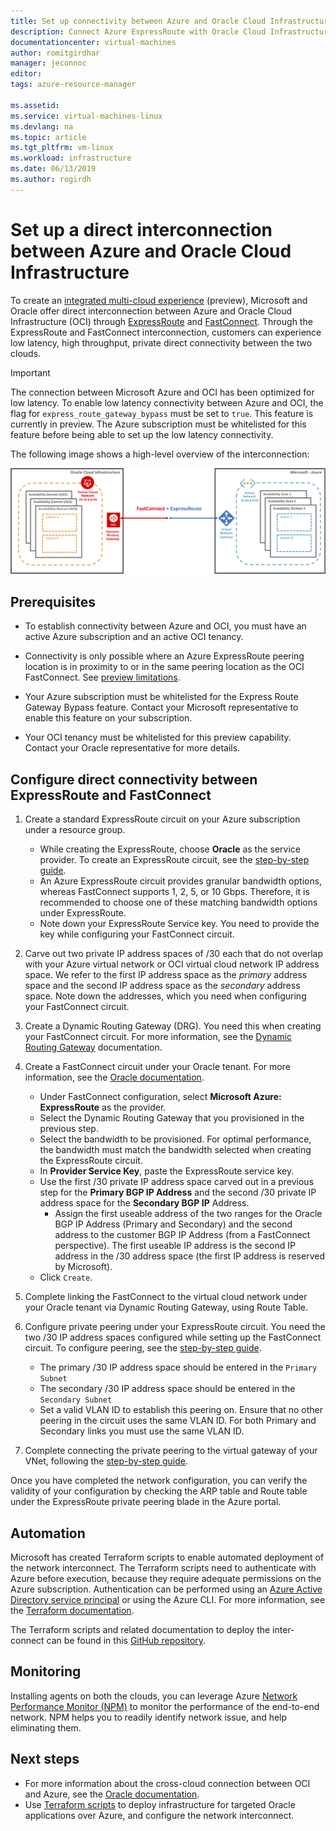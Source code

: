 ```yaml
---
title: Set up connectivity between Azure and Oracle Cloud Infrastructure | Microsoft Docs
description: Connect Azure ExpressRoute with Oracle Cloud Infrastructure (OCI) FastConnect to enable cross-cloud Oracle application solutions
documentationcenter: virtual-machines
author: romitgirdhar
manager: jeconnoc
editor: 
tags: azure-resource-manager

ms.assetid: 
ms.service: virtual-machines-linux
ms.devlang: na
ms.topic: article
ms.tgt_pltfrm: vm-linux
ms.workload: infrastructure
ms.date: 06/13/2019
ms.author: rogirdh
---
```


# Set up a direct interconnection between Azure and Oracle Cloud Infrastructure  

To create an [integrated multi-cloud experience](oracle-oci-overview.md) (preview), Microsoft and Oracle offer direct interconnection between Azure and Oracle Cloud Infrastructure (OCI) through [ExpressRoute](../../../expressroute/expressroute-introduction.md) and [FastConnect](https://docs.cloud.oracle.com/iaas/Content/Network/Concepts/fastconnectoverview.htm). Through the ExpressRoute and FastConnect interconnection, customers can experience low latency, high throughput, private direct connectivity between the two clouds.

> [!IMPORTANT]
> The connection between Microsoft Azure and OCI has been optimized for low latency. To enable low latency connectivity between Azure and OCI, the flag for `express_route_gateway_bypass` must be set to `true`. This feature is currently in preview. The Azure subscription must be whitelisted for this feature before being able to set up the low latency connectivity.

The following image shows a high-level overview of the interconnection:

![](media/configure-azure-oci-networking/azure-oci-connect.png)

## Prerequisites

* To establish connectivity between Azure and OCI, you must have an active Azure subscription and an active OCI tenancy.

* Connectivity is only possible where an Azure ExpressRoute peering location is in proximity to or in the same peering location as the OCI FastConnect. See [preview limitations](oracle-oci-overview.md#preview-limitations).

* Your Azure subscription must be whitelisted for the Express Route Gateway Bypass feature. Contact your Microsoft representative to enable this feature on your subscription.

* Your OCI tenancy must be whitelisted for this preview capability. Contact your Oracle representative for more details.

## Configure direct connectivity between ExpressRoute and FastConnect

1. Create a standard ExpressRoute circuit on your Azure subscription under a resource group. 
    * While creating the ExpressRoute, choose **Oracle** as the service provider. To create an ExpressRoute circuit, see the [step-by-step guide](../../../expressroute/expressroute-howto-circuit-portal-resource-manager.md).
    * An Azure ExpressRoute circuit provides granular bandwidth options, whereas FastConnect supports 1, 2, 5, or 10 Gbps. Therefore, it is recommended to choose one of these matching bandwidth options under ExpressRoute.
    * Note down your ExpressRoute Service key. You need to provide the key while configuring your FastConnect circuit.
1. Carve out two private IP address spaces of /30 each that do not overlap with your Azure virtual network or OCI virtual cloud network  IP address space. We refer to the first IP address space as the *primary* address space and the second IP address space as the *secondary* address space. Note down the addresses, which you need when configuring your FastConnect circuit.
1. Create a Dynamic Routing Gateway (DRG). You need this when creating your FastConnect circuit. For more information, see the [Dynamic Routing Gateway](https://docs.cloud.oracle.com/iaas/Content/Network/Tasks/managingDRGs.htm) documentation.
1. Create a FastConnect circuit under your Oracle tenant. For more information, see the [Oracle documentation](https://docs.cloud.oracle.com/iaas/Content/Network/Concepts/azure.htm).
  
    * Under FastConnect configuration, select **Microsoft Azure: ExpressRoute** as the provider.
    * Select the Dynamic Routing Gateway that you provisioned in the previous step.
    * Select the bandwidth to be provisioned. For optimal performance, the bandwidth must match the bandwidth selected when creating the ExpressRoute circuit.
    * In **Provider Service Key**, paste the ExpressRoute service key.
    * Use the first /30 private IP address space carved out in a previous step for the **Primary BGP IP Address** and the second /30 private IP address space for the **Secondary BGP IP** Address.
        * Assign the first useable address of the two ranges for the Oracle BGP IP Address (Primary and Secondary) and the second address to the customer BGP IP Address (from a FastConnect perspective). The first useable IP address is the second IP address in the /30 address space (the first IP address is reserved by Microsoft).
    * Click `Create`.
1. Complete linking the FastConnect to the virtual cloud network under your Oracle tenant via Dynamic Routing Gateway, using Route Table.
1. Configure private peering under your ExpressRoute circuit. You need the two /30 IP address spaces configured while setting up the FastConnect circuit. To configure peering, see the [step-by-step guide](../../../expressroute/expressroute-howto-routing-portal-resource-manager.md).
    * The primary /30 IP address space should be entered in the `Primary Subnet`
    * The secondary /30 IP address space should be entered in the `Secondary Subnet`
    * Set a valid VLAN ID to establish this peering on. Ensure that no other peering in the circuit uses the same VLAN ID. For both Primary and Secondary links you must use the same VLAN ID.
1. Complete connecting the private peering to the virtual gateway of your VNet, following the [step-by-step guide](../../../expressroute/expressroute-howto-linkvnet-portal-resource-manager.md).

Once you have completed the network configuration, you can verify the validity of your configuration by checking the ARP table and Route table under the ExpressRoute private peering blade in the Azure portal.

## Automation

Microsoft has created Terraform scripts to enable automated deployment of the network interconnect. The Terraform scripts need to authenticate with Azure before execution, because they require adequate permissions on the Azure subscription. Authentication can be performed using an [Azure Active Directory service principal](../../../active-directory/develop/app-objects-and-service-principals#service-principal-object.md) or using the Azure CLI. For more information, see the [Terraform documentation](https://www.terraform.io/docs/providers/azurerm/auth/azure_cli.html).

The Terraform scripts and related documentation to deploy the inter-connect can be found in this [GitHub repository](https://aka.ms/azureociinterconnecttf).

## Monitoring

Installing agents on both the clouds, you can leverage Azure [Network Performance Monitor (NPM)](../../../expressroute/how-to-npm.md) to monitor the performance of the end-to-end network. NPM helps you to readily identify network issue, and help eliminating them.

## Next steps

* For more information about the cross-cloud connection between OCI and Azure, see the [Oracle documentation](https://docs.cloud.oracle.com/iaas/Content/Network/Concepts/azure.htm).
* Use [Terraform scripts](https://aka.ms/azureociinterconnecttf) to deploy infrastructure for targeted Oracle applications over Azure, and configure the network interconnect. 